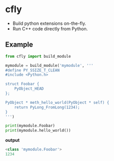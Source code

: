 # cfly

- Build python extensions on-the-fly.
- Run C++ code directly from Python.

## Example

```py
from cfly import build_module

mymodule = build_module('mymodule', '''
#define PY_SSIZE_T_CLEAN
#include <Python.h>

struct Foobar {
    PyObject_HEAD
};

PyObject * meth_hello_world(PyObject * self) {
    return PyLong_FromLong(1234);
}
''')

print(mymodule.Foobar)
print(mymodule.hello_world())
```

**output**

```py
<class 'mymodule.Foobar'>
1234
```
